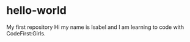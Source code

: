 # hello-world
My first repository
Hi my name is Isabel and I am learning to code with CodeFirst:Girls.
